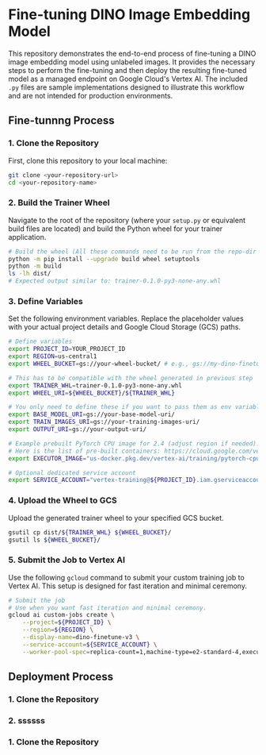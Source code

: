 # Fine-tuning DINO Image Embedding Model

This repository demonstrates the end-to-end process of fine-tuning a DINO image embedding model using unlabeled images. It provides the necessary steps to perform the fine-tuning and then deploy the resulting fine-tuned model as a managed endpoint on Google Cloud's Vertex AI. The included `.py` files are sample implementations designed to illustrate this workflow and are not intended for production environments.

## Fine-tunnng Process

### 1. Clone the Repository

First, clone this repository to your local machine:

```bash
git clone <your-repository-url>
cd <your-repository-name>
```


### 2. Build the Trainer Wheel

Navigate to the root of the repository (where your `setup.py` or equivalent build files are located) and build the Python wheel for your trainer application.

```bash
# Build the wheel (All these commands need to be run from the repo-dir where all the files are in)
python -m pip install --upgrade build wheel setuptools
python -m build
ls -lh dist/
# Expected output similar to: trainer-0.1.0-py3-none-any.whl
```
### 3. Define Variables

Set the following environment variables. Replace the placeholder values with your actual project details and Google Cloud Storage (GCS) paths.

```bash
# Define variables
export PROJECT_ID=YOUR_PROJECT_ID
export REGION=us-central1
export WHEEL_BUCKET=gs://your-wheel-bucket/ # e.g., gs://my-dino-finetune-bucket/wheels/

# This has to be compatible with the wheel generated in previous step
export TRAINER_WHL=trainer-0.1.0-py3-none-any.whl 
export WHEEL_URI=${WHEEL_BUCKET}/${TRAINER_WHL}

# You only need to define these if you want to pass them as env variables to the custom job.
export BASE_MODEL_URI=gs://your-base-model-uri/
export TRAIN_IMAGES_URI=gs://your-training-images-uri/
export OUTPUT_URI=gs://your-output-uri/

# Example prebuilt PyTorch CPU image for 2.4 (adjust region if needed).
# Here is the list of pre-built containers: https://cloud.google.com/vertex-ai/docs/training/create-custom-container#pre-built
export EXECUTOR_IMAGE="us-docker.pkg.dev/vertex-ai/training/pytorch-cpu.2-4:latest"

# Optional dedicated service account
export SERVICE_ACCOUNT="vertex-training@${PROJECT_ID}.iam.gserviceaccount.com"
```
### 4. Upload the Wheel to GCS

Upload the generated trainer wheel to your specified GCS bucket.

```bash
gsutil cp dist/${TRAINER_WHL} ${WHEEL_BUCKET}/
gsutil ls ${WHEEL_BUCKET}/
```

### 5. Submit the Job to Vertex AI

Use the following `gcloud` command to submit your custom training job to Vertex AI. This setup is designed for fast iteration and minimal ceremony.

```bash
# Submit the job
# Use when you want fast iteration and minimal ceremony.
gcloud ai custom-jobs create \
    --project=${PROJECT_ID} \
    --region=${REGION} \
    --display-name=dino-finetune-v3 \
    --service-account=${SERVICE_ACCOUNT} \
    --worker-pool-spec=replica-count=1,machine-type=e2-standard-4,executor-image-uri=${EXECUTOR_IMAGE},python-module=trainer.task,package-uris=${WHEEL_URI}
```

## Deployment Process

### 1. Clone the Repository
### 2. ssssss
### 1. Clone the Repository

